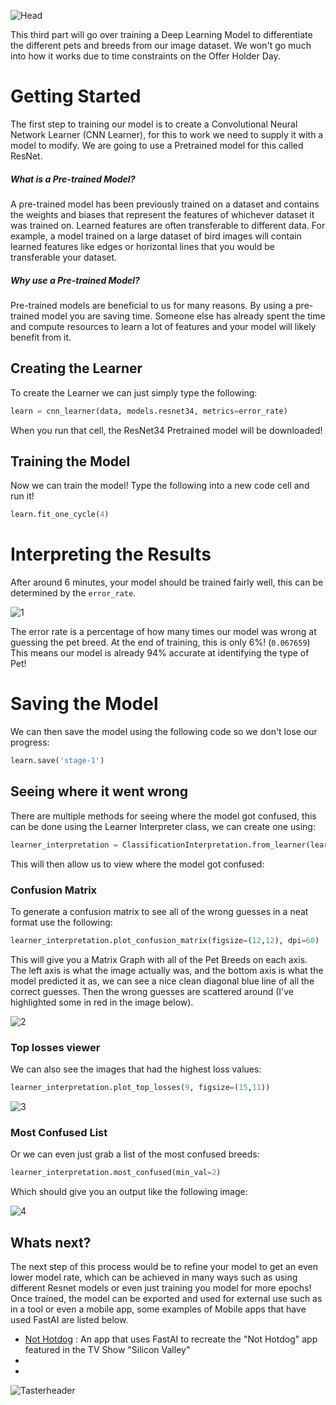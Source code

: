 ![Head](IMG-All/Tutorial-3/head.png)

This third part will go over training a Deep Learning Model to differentiate the different pets and breeds from our image dataset. We won't go much into how it works due to time constraints on the Offer Holder Day.

# Getting Started
The first step to training our model is to create a Convolutional Neural Network Learner (CNN Learner), for this to work we need to supply it with a model to modify. We are going to use a Pretrained model for this called ResNet.

##### What is a Pre-trained Model?
A pre-trained model has been previously trained on a dataset and contains the weights and biases that represent the features of whichever dataset it was trained on. Learned features are often transferable to different data. For example, a model trained on a large dataset of bird images will contain learned features like edges or horizontal lines that you would be transferable your dataset.

##### Why use a Pre-trained Model?
Pre-trained models are beneficial to us for many reasons. By using a pre-trained model you are saving time. Someone else has already spent the time and compute resources to learn a lot of features and your model will likely benefit from it.

## Creating the Learner
To create the Learner we can just simply type the following:

```python
learn = cnn_learner(data, models.resnet34, metrics=error_rate)
```

When you run that cell, the ResNet34 Pretrained model will be downloaded!

## Training the Model
Now we can train the model! Type the following into a new code cell and run it!

```python
learn.fit_one_cycle(4)
```

# Interpreting the Results
After around 6 minutes, your model should be trained fairly well, this can be determined by the `error_rate`.

![1](IMG-All/Tutorial-3/1.PNG)

The error rate is a percentage of how many times our model was wrong at guessing the pet breed. At the end of training, this is only 6%! (`0.067659`) This means our model is already 94% accurate at identifying the type of Pet!

# Saving the Model
We can then save the model using the following code so we don't lose our progress:

```python
learn.save('stage-1')
```

## Seeing where it went wrong
There are multiple methods for seeing where the model got confused, this can be done using the Learner Interpreter class, we can create one using:

```python
learner_interpretation = ClassificationInterpretation.from_learner(learn)
```

This will then allow us to view where the model got confused:

### Confusion Matrix
To generate a confusion matrix to see all of the wrong guesses in a neat format use the following:

```python
learner_interpretation.plot_confusion_matrix(figsize=(12,12), dpi=60)
```

This will give you a Matrix Graph with all of the Pet Breeds on each axis. The left axis is what the image actually was, and the bottom axis is what the model predicted it as, we can see a nice clean diagonal blue line of all the correct guesses.
Then the wrong guesses are scattered around (I've highlighted some in red in the image below).

![2](IMG-All/Tutorial-3/2.PNG)

### Top losses viewer
We can also see the images that had the highest loss values:

```python
learner_interpretation.plot_top_losses(9, figsize=(15,11))
```

![3](IMG-All/Tutorial-3/3.PNG)

### Most Confused List
Or we can even just grab a list of the most confused breeds:

```python
learner_interpretation.most_confused(min_val=2)
```

Which should give you an output like the following image:

![4](IMG-All/Tutorial-3/4.PNG)

## Whats next?
The next step of this process would be to refine your model to get an even lower model rate, which can be achieved in many ways such as using different Resnet models or even just training you model for more epochs!
Once trained, the model can be exported and used for external use such as in a tool or even a mobile app, some examples of Mobile apps that have used FastAI are listed below.

- [Not Hotdog](https://github.com/gardnmi/not_hotdog/blob/master/not_hotdog.ipynb) : An app that uses FastAI to recreate the "Not Hotdog" app featured in the TV Show "Silicon Valley"
-
-

![Tasterheader](IMG-All/uoglogo.png)